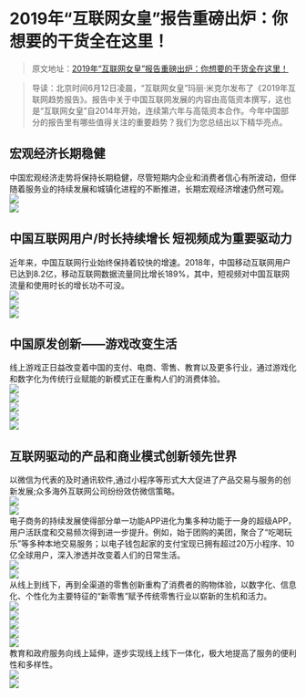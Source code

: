 # 2019年“互联网女皇”报告重磅出炉：你想要的干货全在这里！

> 原文地址：[2019年“互联网女皇”报告重磅出炉：你想要的干货全在这里！](https://mp.weixin.qq.com/s/fsurBgd2EMUf_RRcCa4F2g)

> 导读：北京时间6月12日凌晨，“互联网女皇”玛丽·米克尔发布了《2019年互联网趋势报告》。报告中关于中国互联网发展的内容由高瓴资本撰写，这也是“互联网女皇”自2014年开始，连续第六年与高瓴资本合作。今年中国部分的报告里有哪些值得关注的重要趋势？我们为您总结出以下精华亮点。

## 宏观经济长期稳健
中国宏观经济走势将保持长期稳健，尽管短期内企业和消费者信心有所波动，但伴随着服务业的持续发展和城镇化进程的不断推进，长期宏观经济增速仍然可观。<br />[![](./2019年“互联网女皇”报告重磅出炉：你想要的干货全在这里！/1658477441415-e37520bc-b4d4-424d-9ec8-f153b8b240ff.webp)](http://yupaits.com/images/2019%E5%B9%B4%E4%BA%92%E8%81%94%E7%BD%91%E5%A5%B3%E7%9A%87%E6%8A%A5%E5%91%8A/1.webp)<br />[![](./2019年“互联网女皇”报告重磅出炉：你想要的干货全在这里！/1658477441691-0d9bc326-8479-4272-b00f-64190e1bd7f7.webp)](http://yupaits.com/images/2019%E5%B9%B4%E4%BA%92%E8%81%94%E7%BD%91%E5%A5%B3%E7%9A%87%E6%8A%A5%E5%91%8A/2.webp)
## 中国互联网用户/时长持续增长 短视频成为重要驱动力
近年来，中国互联网行业始终保持着较快的增速。2018年，中国移动互联网用户已达到8.2亿，移动互联网数据流量同比增长189%，其中，短视频对中国互联网流量和使用时长的增长功不可没。<br />[![](./2019年“互联网女皇”报告重磅出炉：你想要的干货全在这里！/1658477441425-1a99cb31-a33e-4f6c-88d9-e3d601668d46.webp)](http://yupaits.com/images/2019%E5%B9%B4%E4%BA%92%E8%81%94%E7%BD%91%E5%A5%B3%E7%9A%87%E6%8A%A5%E5%91%8A/3.webp)<br />[![](./2019年“互联网女皇”报告重磅出炉：你想要的干货全在这里！/1658477441570-3e632ce6-784f-4b93-8dec-7f0357b592f5.webp)](http://yupaits.com/images/2019%E5%B9%B4%E4%BA%92%E8%81%94%E7%BD%91%E5%A5%B3%E7%9A%87%E6%8A%A5%E5%91%8A/4.webp)<br />[![](./2019年“互联网女皇”报告重磅出炉：你想要的干货全在这里！/1658477441475-f73de74f-f463-4c18-8e77-5b2cd2a01ad0.webp)](http://yupaits.com/images/2019%E5%B9%B4%E4%BA%92%E8%81%94%E7%BD%91%E5%A5%B3%E7%9A%87%E6%8A%A5%E5%91%8A/5.webp)
## 中国原发创新——游戏改变生活
线上游戏正日益改变着中国的支付、电商、零售、教育以及更多行业，通过游戏化和数字化为传统行业赋能的新模式正在重构人们的消费体验。<br />[![](./2019年“互联网女皇”报告重磅出炉：你想要的干货全在这里！/1658477442626-f1262b4a-6084-4806-bfb4-abf309722b79.webp)](http://yupaits.com/images/2019%E5%B9%B4%E4%BA%92%E8%81%94%E7%BD%91%E5%A5%B3%E7%9A%87%E6%8A%A5%E5%91%8A/6.webp)<br />[![](./2019年“互联网女皇”报告重磅出炉：你想要的干货全在这里！/1658477442467-66a3574c-a2b1-4565-8f8d-5a0d53942338.webp)](http://yupaits.com/images/2019%E5%B9%B4%E4%BA%92%E8%81%94%E7%BD%91%E5%A5%B3%E7%9A%87%E6%8A%A5%E5%91%8A/7.webp)<br />[![](./2019年“互联网女皇”报告重磅出炉：你想要的干货全在这里！/1658477443561-e36194ee-e029-4eed-8e0f-e658355dbd77.webp)](http://yupaits.com/images/2019%E5%B9%B4%E4%BA%92%E8%81%94%E7%BD%91%E5%A5%B3%E7%9A%87%E6%8A%A5%E5%91%8A/8.webp)<br />[![](./2019年“互联网女皇”报告重磅出炉：你想要的干货全在这里！/1658477442787-f1b721ce-281b-4d5e-bd73-45c53405aa76.webp)](http://yupaits.com/images/2019%E5%B9%B4%E4%BA%92%E8%81%94%E7%BD%91%E5%A5%B3%E7%9A%87%E6%8A%A5%E5%91%8A/9.webp)<br />[![](./2019年“互联网女皇”报告重磅出炉：你想要的干货全在这里！/1658477444736-38eed3fb-63a8-40f2-9865-3b3bd969d16a.webp)](http://yupaits.com/images/2019%E5%B9%B4%E4%BA%92%E8%81%94%E7%BD%91%E5%A5%B3%E7%9A%87%E6%8A%A5%E5%91%8A/10.webp)
## 互联网驱动的产品和商业模式创新领先世界
以微信为代表的及时通讯软件,通过小程序等形式大大促进了产品交易与服务的创新发展;众多海外互联网公司纷纷效仿微信策略。<br />[![](./2019年“互联网女皇”报告重磅出炉：你想要的干货全在这里！/1658477444156-5e916212-9775-4d84-9f1e-4c49ac7d261a.webp)](http://yupaits.com/images/2019%E5%B9%B4%E4%BA%92%E8%81%94%E7%BD%91%E5%A5%B3%E7%9A%87%E6%8A%A5%E5%91%8A/11.webp)<br />[![](./2019年“互联网女皇”报告重磅出炉：你想要的干货全在这里！/1658477444365-d6a3876e-fec9-4987-9fec-4bfd41528ba5.webp)](http://yupaits.com/images/2019%E5%B9%B4%E4%BA%92%E8%81%94%E7%BD%91%E5%A5%B3%E7%9A%87%E6%8A%A5%E5%91%8A/12.webp)<br />电子商务的持续发展使得部分单一功能APP进化为集多种功能于一身的超级APP，用户活跃度和交易频次得到进一步提升。例如，始于团购的美团，聚合了“吃喝玩乐”等多种本地交易服务；以电子钱包起家的支付宝现已拥有超过20万小程序、10亿全球用户，深入渗透并改变着人们的日常生活。<br />[![](./2019年“互联网女皇”报告重磅出炉：你想要的干货全在这里！/1658477444562-0b18944a-8d22-4706-ba1f-9fcf6e929a6f.webp)](http://yupaits.com/images/2019%E5%B9%B4%E4%BA%92%E8%81%94%E7%BD%91%E5%A5%B3%E7%9A%87%E6%8A%A5%E5%91%8A/13.webp)<br />[![](./2019年“互联网女皇”报告重磅出炉：你想要的干货全在这里！/1658477445673-090053ab-b05c-407f-a3cf-6bc060a86cbb.webp)](http://yupaits.com/images/2019%E5%B9%B4%E4%BA%92%E8%81%94%E7%BD%91%E5%A5%B3%E7%9A%87%E6%8A%A5%E5%91%8A/14.webp)<br />从线上到线下，再到全渠道的零售创新重构了消费者的购物体验，以数字化、信息化、个性化为主要特征的“新零售”赋予传统零售行业以崭新的生机和活力。<br />[![](./2019年“互联网女皇”报告重磅出炉：你想要的干货全在这里！/1658477445499-6ba3357c-67d0-455e-9444-9ef784106a99.webp)](http://yupaits.com/images/2019%E5%B9%B4%E4%BA%92%E8%81%94%E7%BD%91%E5%A5%B3%E7%9A%87%E6%8A%A5%E5%91%8A/15.webp)<br />[![](./2019年“互联网女皇”报告重磅出炉：你想要的干货全在这里！/1658477445749-70b9b439-7cbb-4c42-b7b3-208dc93cf8b5.webp)](http://yupaits.com/images/2019%E5%B9%B4%E4%BA%92%E8%81%94%E7%BD%91%E5%A5%B3%E7%9A%87%E6%8A%A5%E5%91%8A/16.webp)<br />[![](./2019年“互联网女皇”报告重磅出炉：你想要的干货全在这里！/1658477446262-919a7a9b-9cbe-42e0-b6f8-971b5140f905.webp)](http://yupaits.com/images/2019%E5%B9%B4%E4%BA%92%E8%81%94%E7%BD%91%E5%A5%B3%E7%9A%87%E6%8A%A5%E5%91%8A/17.webp)<br />[![](./2019年“互联网女皇”报告重磅出炉：你想要的干货全在这里！/1658477445986-6af53f53-dd14-418b-8ac2-cba9990fbeb8.webp)](http://yupaits.com/images/2019%E5%B9%B4%E4%BA%92%E8%81%94%E7%BD%91%E5%A5%B3%E7%9A%87%E6%8A%A5%E5%91%8A/18.webp)<br />[![](./2019年“互联网女皇”报告重磅出炉：你想要的干货全在这里！/1658477446646-1297a401-6491-4d88-aaef-5d2a55eb0e4e.webp)](http://yupaits.com/images/2019%E5%B9%B4%E4%BA%92%E8%81%94%E7%BD%91%E5%A5%B3%E7%9A%87%E6%8A%A5%E5%91%8A/19.webp)<br />教育和政府服务向线上延伸，逐步实现线上线下一体化，极大地提高了服务的便利性和多样性。<br />[![](./2019年“互联网女皇”报告重磅出炉：你想要的干货全在这里！/1658477447788-233af7f9-a4c5-4e98-a605-18feae12815f.webp)](http://yupaits.com/images/2019%E5%B9%B4%E4%BA%92%E8%81%94%E7%BD%91%E5%A5%B3%E7%9A%87%E6%8A%A5%E5%91%8A/20.webp)<br />[![](./2019年“互联网女皇”报告重磅出炉：你想要的干货全在这里！/1658477447117-880b0ed9-0237-4449-9424-8478ebc0ba08.webp)](http://yupaits.com/images/2019%E5%B9%B4%E4%BA%92%E8%81%94%E7%BD%91%E5%A5%B3%E7%9A%87%E6%8A%A5%E5%91%8A/21.webp)

